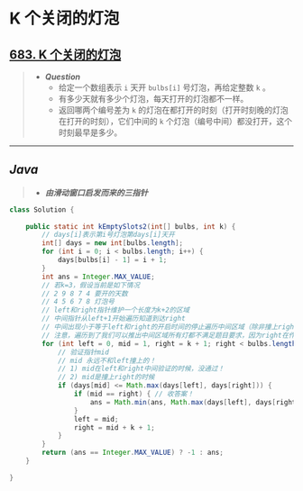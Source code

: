 # K 个关闭的灯泡

## [683. K 个关闭的灯泡](https://leetcode.cn/problems/k-empty-slots/)

> - ***Question***
>   - 给定一个数组表示 `i` 天开 `bulbs[i]`  号灯泡，再给定整数 `k` 。
>   - 有多少天就有多少个灯泡，每天打开的灯泡都不一样。
>   - 返回哪两个编号差为 `k` 的灯泡在都打开的时刻（打开时刻晚的灯泡在打开的时刻），它们中间的 `k` 个灯泡（编号中间）都没打开，这个时刻最早是多少。

---

## *Java*

> - ***由滑动窗口启发而来的三指针***

```java
class Solution {
    
    public static int kEmptySlots2(int[] bulbs, int k) {
        // days[i]表示第i号灯泡第days[i]天开
        int[] days = new int[bulbs.length];
        for (int i = 0; i < bulbs.length; i++) {
            days[bulbs[i] - 1] = i + 1;
        }
        int ans = Integer.MAX_VALUE;
        // 若k=3，假设当前是如下情况
        // 2 9 8 7 4 要开的天数
        // 4 5 6 7 8 灯泡号
        // left和right指针维护一个长度为k+2的区域
        // 中间指针从left+1开始遍历知道到达right
        // 中间出现小于等于left和right的开启时间的停止遍历中间区域（除非撞上right），left跳到mid，后面随之动，遍历到了收集答案进行比较
        // 注意，遍历到了我们可以推出中间区域所有灯都不满足题目要求，因为right在作为中间区域时违规，因为当初的中间区域大于right才使right合法
        for (int left = 0, mid = 1, right = k + 1; right < bulbs.length; mid++) {
            // 验证指针mid
            // mid 永远不和left撞上的！
            // 1) mid在left和right中间验证的时候，没通过！
            // 2) mid是撞上right的时候
            if (days[mid] <= Math.max(days[left], days[right])) {
                if (mid == right) { // 收答案！
                    ans = Math.min(ans, Math.max(days[left], days[right]));
                }
                left = mid;
                right = mid + k + 1;
            }
        }
        return (ans == Integer.MAX_VALUE) ? -1 : ans;
    }
    
}
```
